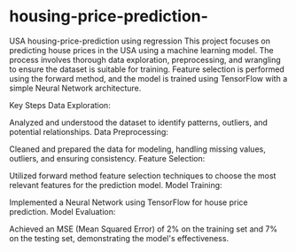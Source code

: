 # housing-price-prediction-
USA housing-price-prediction using regression
This project focuses on predicting house prices in the USA using a machine learning model. The process involves thorough data exploration, preprocessing, and wrangling to ensure the dataset is suitable for training. Feature selection is performed using the forward method, and the model is trained using TensorFlow with a simple Neural Network architecture.

Key Steps
Data Exploration:

Analyzed and understood the dataset to identify patterns, outliers, and potential relationships.
Data Preprocessing:

Cleaned and prepared the data for modeling, handling missing values, outliers, and ensuring consistency.
Feature Selection:

Utilized forward method feature selection techniques to choose the most relevant features for the prediction model.
Model Training:

Implemented a Neural Network using TensorFlow for house price prediction.
Model Evaluation:

Achieved an MSE (Mean Squared Error) of 2% on the training set and 7% on the testing set, demonstrating the model's effectiveness.
